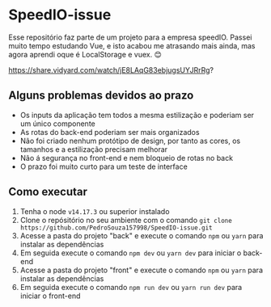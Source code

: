 # SpeedIO-issue

Esse repositório faz parte de um projeto para a empresa speedIO.
Passei muito tempo estudando Vue, e isto acabou me atrasando mais ainda, mas agora aprendi oque é LocalStorage e vuex. 😊

https://share.vidyard.com/watch/jE8LAqG83ebjugsUYJRrRg?

## Alguns problemas devidos ao prazo
 - Os inputs da aplicação tem todos a mesma estilização e poderiam ser um único componente
 - As rotas do back-end poderiam ser mais organizados 
 - Não foi criado nenhum protótipo de design, por tanto as cores, os tamanhos e a estilização precisam melhorar
 - Não á segurança no front-end e nem bloqueio de rotas no back
 - O prazo foi muito curto para um teste de interface

## Como executar
 1. Tenha o node `v14.17.3` ou superior instalado 
 2. Clone o repósitório no seu ambiente com o comando `git clone https://github.com/PedroSouza157998/SpeedIO-issue.git`
 3. Acesse a pasta do projeto "back" e execute o comando `npm` ou `yarn` para instalar as dependências
 4. Em seguida execute o comando `npm dev` ou `yarn dev` para iniciar o back-end
 5. Acesse a pasta do projeto "front" e execute o comando `npm` ou `yarn` para instalar as dependências 
 6. Em seguida execute o comando `npm run dev` ou `yarn run dev` para iniciar o front-end
